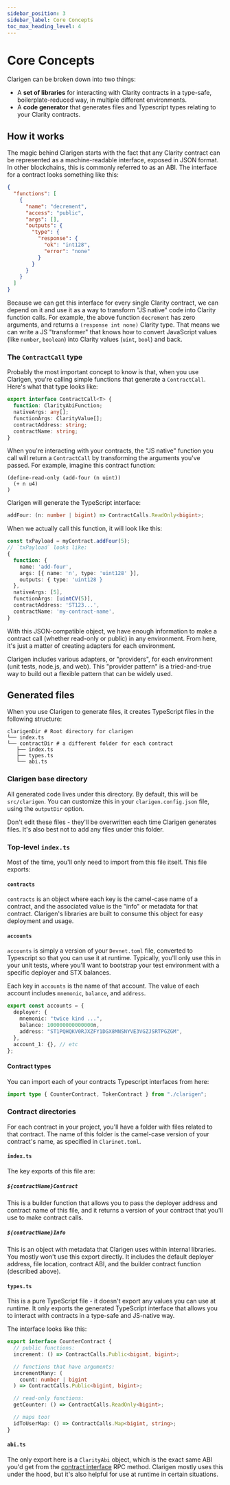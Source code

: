 ```yaml
---
sidebar_position: 3
sidebar_label: Core Concepts
toc_max_heading_level: 4
---
```


# Core Concepts

Clarigen can be broken down into two things:

- A **set of libraries** for interacting with Clarity contracts in a type-safe, boilerplate-reduced way, in multiple different environments.
- A **code generator** that generates files and Typescript types relating to your Clarity contracts.

## How it works

The magic behind Clarigen starts with the fact that any Clarity contract can be represented as a machine-readable interface, exposed in JSON format. In other blockchains, this is commonly referred to as an ABI. The interface for a contract looks something like this:

```json
{
  "functions": [
    {
      "name": "decrement",
      "access": "public",
      "args": [],
      "outputs": {
        "type": {
          "response": {
            "ok": "int128",
            "error": "none"
          }
        }
      }
    }
  ]
}
```

Because we can get this interface for every single Clarity contract, we can depend on it and use it as a way to transform "JS native" code into Clarity function calls. For example, the above function `decrement` has zero arguments, and returns a `(response int none)` Clarity type. That means we can write a JS "transformer" that knows how to convert JavaScript values (like `number`, `boolean`) into Clarity values (`uint`, `bool`) and back.

### The `ContractCall` type

Probably the most important concept to know is that, when you use Clarigen, you're calling simple functions that generate a `ContractCall`. Here's what that type looks like:

```ts
export interface ContractCall<T> {
  function: ClarityAbiFunction;
  nativeArgs: any[];
  functionArgs: ClarityValue[];
  contractAddress: string;
  contractName: string;
}
```

When you're interacting with your contracts, the "JS native" function you call will return a `ContractCall` by transforming the arguments you've passed. For example, imagine this contract function:

```clarity
(define-read-only (add-four (n uint))
  (+ n u4)
)
```

Clarigen will generate the TypeScript interface:

```ts
addFour: (n: number | bigint) => ContractCalls.ReadOnly<bigint>;
```

When we actually call this function, it will look like this:

```ts
const txPayload = myContract.addFour(5);
// `txPayload` looks like:
{
  function: {
    name: 'add-four',
    args: [{ name: 'n', type: 'uint128' }],
    outputs: { type: 'uint128 }
  },
  nativeArgs: [5],
  functionArgs: [uintCV(5)],
  contractAddress: 'ST123...',
  contractName: 'my-contract-name',
}
```

With this JSON-compatible object, we have enough information to make a contract call (whether read-only or public) in any environment. From here, it's just a matter of creating adapters for each environment.

Clarigen includes various adapters, or "providers", for each environment (unit tests, node.js, and web). This "provider pattern" is a tried-and-true way to build out a flexible pattern that can be widely used.

## Generated files

When you use Clarigen to generate files, it creates TypeScript files in the following structure:

```
clarigenDir # Root directory for clarigen
└── index.ts
└── contractDir # a different folder for each contract
   ├── index.ts
   ├── types.ts
   └── abi.ts
```

### Clarigen base directory

All generated code lives under this directory. By default, this will be `src/clarigen`. You can customize this in your `clarigen.config.json` file, using the `outputDir` option.

Don't edit these files - they'll be overwritten each time Clarigen generates files. It's also best not to add any files under this folder.

### Top-level `index.ts`

Most of the time, you'll only need to import from this file itself. This file exports:

#### `contracts`

`contracts` is an object where each key is the camel-case name of a contract, and the associated value is the "info" or metadata for that contract. Clarigen's libraries are built to consume this object for easy deployment and usage.

#### `accounts`

`accounts` is simply a version of your `Devnet.toml` file, converted to Typescript so that you can use it at runtime. Typically, you'll only use this in your unit tests, where you'll want to bootstrap your test environment with a specific deployer and STX balances.

Each key in `accounts` is the name of that account. The value of each account includes `mnemonic`, `balance`, and `address`.

```ts
export const accounts = {
  deployer: {
    mnemonic: "twice kind ...",
    balance: 100000000000000n,
    address: "ST1PQHQKV0RJXZFY1DGX8MNSNYVE3VGZJSRTPGZGM",
  },
  account_1: {}, // etc
};
```

#### Contract types

You can import each of your contracts Typescript interfaces from here:

```ts
import type { CounterContract, TokenContract } from "./clarigen";
```

### Contract directories

For each contract in your project, you'll have a folder with files related to that contract. The name of this folder is the camel-case version of your contract's name, as specified in `Clarinet.toml`.

#### `index.ts`

The key exports of this file are:

##### `${contractName}Contract`

This is a builder function that allows you to pass the deployer address and contract name of this file, and it returns a version of your contract that you'll use to make contract calls.

##### `${contractName}Info`

This is an object with metadata that Clarigen uses within internal libraries. You mostly won't use this export directly. It includes the default deployer address, file location, contract ABI, and the builder contract function (described above).

#### `types.ts`

This is a pure TypeScript file - it doesn't export any values you can use at runtime. It only exports the generated TypeScript interface that allows you to interact with contracts in a type-safe and JS-native way.

The interface looks like this:

```ts
export interface CounterContract {
  // public functions:
  increment: () => ContractCalls.Public<bigint, bigint>;

  // functions that have arguments:
  incrementMany: (
    count: number | bigint
  ) => ContractCalls.Public<bigint, bigint>;

  // read-only functions:
  getCounter: () => ContractCalls.ReadOnly<bigint>;

  // maps too!
  idToUserMap: () => ContractCalls.Map<bigint, string>;
}
```

#### `abi.ts`

The only export here is a `ClarityAbi` object, which is the exact same ABI you'd get from the [contract interface](https://github.com/stacks-network/stacks-blockchain/blob/master/docs/rpc-endpoints.md#get-v2contractsinterfacestacks-addresscontract-name) RPC method. Clarigen mostly uses this under the hood, but it's also helpful for use at runtime in certain situations.
